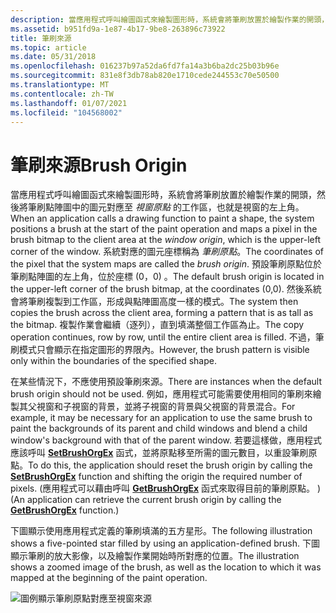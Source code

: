 ```yaml
---
description: 當應用程式呼叫繪圖函式來繪製圖形時，系統會將筆刷放置於繪製作業的開頭，然後將筆刷點陣圖中的圖元對應至視窗原點的工作區，也就是視窗的左上角。
ms.assetid: b951fd9a-1e87-4b17-9be8-263896c73922
title: 筆刷來源
ms.topic: article
ms.date: 05/31/2018
ms.openlocfilehash: 016237b97a52da6fd7fa14a3b6ba2dc25b03b96e
ms.sourcegitcommit: 831e8f3db78ab820e1710cede244553c70e50500
ms.translationtype: MT
ms.contentlocale: zh-TW
ms.lasthandoff: 01/07/2021
ms.locfileid: "104568002"
---
```

# <a name="brush-origin"></a><span data-ttu-id="b4964-103">筆刷來源</span><span class="sxs-lookup"><span data-stu-id="b4964-103">Brush Origin</span></span>

<span data-ttu-id="b4964-104">當應用程式呼叫繪圖函式來繪製圖形時，系統會將筆刷放置於繪製作業的開頭，然後將筆刷點陣圖中的圖元對應至 *視窗原點* 的工作區，也就是視窗的左上角。</span><span class="sxs-lookup"><span data-stu-id="b4964-104">When an application calls a drawing function to paint a shape, the system positions a brush at the start of the paint operation and maps a pixel in the brush bitmap to the client area at the *window origin*, which is the upper-left corner of the window.</span></span> <span data-ttu-id="b4964-105">系統對應的圖元座標稱為 *筆刷原點*。</span><span class="sxs-lookup"><span data-stu-id="b4964-105">The coordinates of the pixel that the system maps are called the *brush origin*.</span></span> <span data-ttu-id="b4964-106">預設筆刷原點位於筆刷點陣圖的左上角，位於座標 (0，0) 。</span><span class="sxs-lookup"><span data-stu-id="b4964-106">The default brush origin is located in the upper-left corner of the brush bitmap, at the coordinates (0,0).</span></span> <span data-ttu-id="b4964-107">然後系統會將筆刷複製到工作區，形成與點陣圖高度一樣的模式。</span><span class="sxs-lookup"><span data-stu-id="b4964-107">The system then copies the brush across the client area, forming a pattern that is as tall as the bitmap.</span></span> <span data-ttu-id="b4964-108">複製作業會繼續（逐列），直到填滿整個工作區為止。</span><span class="sxs-lookup"><span data-stu-id="b4964-108">The copy operation continues, row by row, until the entire client area is filled.</span></span> <span data-ttu-id="b4964-109">不過，筆刷模式只會顯示在指定圖形的界限內。</span><span class="sxs-lookup"><span data-stu-id="b4964-109">However, the brush pattern is visible only within the boundaries of the specified shape.</span></span>

<span data-ttu-id="b4964-110">在某些情況下，不應使用預設筆刷來源。</span><span class="sxs-lookup"><span data-stu-id="b4964-110">There are instances when the default brush origin should not be used.</span></span> <span data-ttu-id="b4964-111">例如，應用程式可能需要使用相同的筆刷來繪製其父視窗和子視窗的背景，並將子視窗的背景與父視窗的背景混合。</span><span class="sxs-lookup"><span data-stu-id="b4964-111">For example, it may be necessary for an application to use the same brush to paint the backgrounds of its parent and child windows and blend a child window's background with that of the parent window.</span></span> <span data-ttu-id="b4964-112">若要這樣做，應用程式應該呼叫 [**SetBrushOrgEx**](/windows/desktop/api/Wingdi/nf-wingdi-setbrushorgex) 函式，並將原點移至所需的圖元數目，以重設筆刷原點。</span><span class="sxs-lookup"><span data-stu-id="b4964-112">To do this, the application should reset the brush origin by calling the [**SetBrushOrgEx**](/windows/desktop/api/Wingdi/nf-wingdi-setbrushorgex) function and shifting the origin the required number of pixels.</span></span> <span data-ttu-id="b4964-113"> (應用程式可以藉由呼叫 [**GetBrushOrgEx**](/windows/desktop/api/Wingdi/nf-wingdi-getbrushorgex) 函式來取得目前的筆刷原點。 ) </span><span class="sxs-lookup"><span data-stu-id="b4964-113">(An application can retrieve the current brush origin by calling the [**GetBrushOrgEx**](/windows/desktop/api/Wingdi/nf-wingdi-getbrushorgex) function.)</span></span>

<span data-ttu-id="b4964-114">下圖顯示使用應用程式定義的筆刷填滿的五方星形。</span><span class="sxs-lookup"><span data-stu-id="b4964-114">The following illustration shows a five-pointed star filled by using an application-defined brush.</span></span> <span data-ttu-id="b4964-115">下圖顯示筆刷的放大影像，以及繪製作業開始時所對應的位置。</span><span class="sxs-lookup"><span data-stu-id="b4964-115">The illustration shows a zoomed image of the brush, as well as the location to which it was mapped at the beginning of the paint operation.</span></span>

![圖例顯示筆刷原點對應至視窗來源](images/csbru-01.png)

 

 



